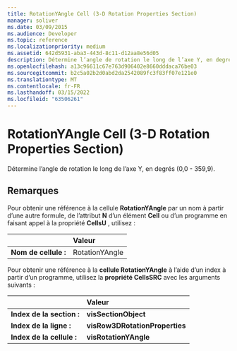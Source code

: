 ```yaml
---
title: RotationYAngle Cell (3-D Rotation Properties Section)
manager: soliver
ms.date: 03/09/2015
ms.audience: Developer
ms.topic: reference
ms.localizationpriority: medium
ms.assetid: 642d5931-aba3-443d-8c11-d12aa8e56d05
description: Détermine l’angle de rotation le long de l’axe Y, en degrés (0,0 - 359,9).
ms.openlocfilehash: a13c96611c67e763d906402e8660dddaca76be03
ms.sourcegitcommit: b2c5a02b2d0abd2da2542089fc3f83ff07e121e0
ms.translationtype: MT
ms.contentlocale: fr-FR
ms.lasthandoff: 03/15/2022
ms.locfileid: "63506261"
---
```

# <a name="rotationyangle-cell-3-d-rotation-properties-section"></a>RotationYAngle Cell (3-D Rotation Properties Section)

Détermine l’angle de rotation le long de l’axe Y, en degrés (0,0 - 359,9).
  
## <a name="remarks"></a>Remarques

Pour obtenir une référence à la cellule **RotationYAngle** par un nom à partir d’une autre formule, de l’attribut **N** d’un élément **Cell** ou d’un programme en faisant appel à la propriété **CellsU** , utilisez : 
  
||Valeur |
|:-----|:-----|
|**Nom de cellule :**  <br/> |RotationYAngle  <br/> |
   
Pour obtenir une référence à la **cellule RotationYAngle** à l’aide d’un index à partir d’un programme, utilisez la **propriété CellsSRC** avec les arguments suivants : 
  
||Valeur |
|:-----|:-----|
|**Index de la section :**  <br/> |**visSectionObject** <br/> |
|**Index de la ligne :**  <br/> |**visRow3DRotationProperties** <br/> |
|**Index de la cellule :**  <br/> |**visRotationYAngle** <br/> |
   

